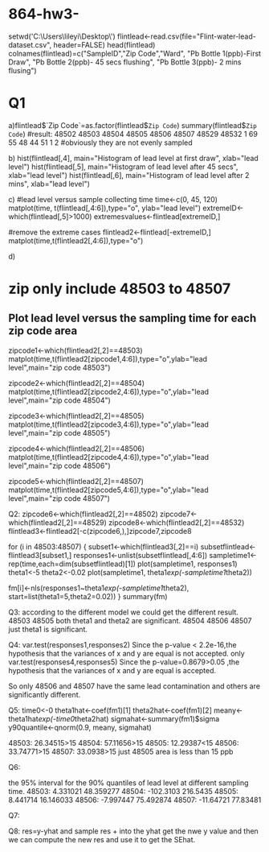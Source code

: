 # 864-hw3-

setwd('C:\\Users\\lileyi\\Desktop\\')
flintlead<-read.csv(file="Flint-water-lead-dataset.csv",
                    header=FALSE)
head(flintlead)
colnames(flintlead)=c("SampleID","Zip Code","Ward", 
                      "Pb Bottle 1(ppb)-First Draw", 
                      "Pb Bottle 2(ppb)- 45 secs flushing", 
                      "Pb Bottle 3(ppb)- 2 mins flusing")
# Q1 
a)flintlead$`Zip Code`=as.factor(flintlead$`Zip Code`)
summary(flintlead$`Zip Code`)
#result:   48502 48503 48504 48505 48506 48507 48529 48532 
             1    69    55    48    44    51     1     2 
#obviously they are not evenly sampled

b)
hist(flintlead[,4], main="Histogram of lead level at first draw", xlab="lead level")
hist(flintlead[,5], main="Histogram of lead level after 45 secs", xlab="lead level")
hist(flintlead[,6], main="Histogram of lead level after 2 mins", xlab="lead level")

c)
#lead level versus sample collecting time
time<-c(0, 45, 120)
matplot(time, t(flintlead[,4:6]),type="o", ylab="lead level")
extremeID<-which(flintlead[,5]>1000)
extremesvalues<-flintlead[extremeID,]

#remove the extreme cases
flintlead2<-flintlead[-extremeID,]
matplot(time,t(flintlead2[,4:6]),type="o")

d)
# zip only include 48503 to 48507
## Plot lead level versus the sampling time for each zip code area

zipcode1<-which(flintlead2[,2]==48503)
matplot(time,t(flintlead2[zipcode1,4:6]),type="o",ylab="lead level",main="zip code 48503")

zipcode2<-which(flintlead2[,2]==48504)
matplot(time,t(flintlead2[zipcode2,4:6]),type="o",ylab="lead level",main="zip code 48504")

zipcode3<-which(flintlead2[,2]==48505)
matplot(time,t(flintlead2[zipcode3,4:6]),type="o",ylab="lead level",main="zip code 48505")

zipcode4<-which(flintlead2[,2]==48506)
matplot(time,t(flintlead2[zipcode4,4:6]),type="o",ylab="lead level",main="zip code 48506")

zipcode5<-which(flintlead2[,2]==48507)
matplot(time,t(flintlead2[zipcode5,4:6]),type="o",ylab="lead level",main="zip code 48507")

Q2:
zipcode6<-which(flintlead2[,2]==48502)
zipcode7<-which(flintlead2[,2]==48529)
zipcode8<-which(flintlead2[,2]==48532)
flintlead3<-flintlead2[-c(zipcode6,),]zipcode7,zipcode8

for (i in 48503:48507) {
subset1<-which(flintlead3[,2]==i)
subsetflintlead<-flintlead3[subset1,]
responses1<-unlist(subsetflintlead[,4:6])
sampletime1<-rep(time,each=dim(subsetflintlead)[1])
plot(sampletime1, responses1)
theta1<-5
theta2<-0.02
plot(sampletime1, theta1*exp(-sampletime1*theta2))

fm[i]<-nls(responses1~theta1*exp(-sampletime1*theta2), start=list(theta1=5,theta2=0.02))
}
summary(fm)

Q3:
according to the different model we could get the different result.
48503 48505 both theta1 and theta2 are significant.
48504 48506 48507 just theta1 is significant.

Q4:
var.test(responses1,responses2)
Since the p-value < 2.2e-16,the hypothesis that the variances of x and y are equal is not accepted.
only var.test(responses4,responses5) 
Since the p-value=0.8679>0.05 ,the hypothesis that the variances of x and y are equal is accepted.

So only 48506 and 48507 have the same lead contamination and others are significantly different.

Q5:
time0<-0
theta1hat<-coef(fm1)[1]
theta2hat<-coef(fm1)[2]
meany<-theta1hat*exp(-time0*theta2hat)
sigmahat<-summary(fm1)$sigma
y90quantile<-qnorm(0.9, meany, sigmahat)

48503:  26.34515>15 
48504:  57.11656>15
48505:  12.29387<15
48506:  33.74771>15
48507:  33.0938>15
just 48505 area is less than 15 ppb


Q6:

the 95% interval for the 90% quantiles of lead level at different sampling time.
48503:  4.331021 48.359277
48504:  -102.3103  216.5435
48505:  8.441714 16.146033
48506:  -7.997447 75.492874
48507:  -11.64721  77.83481

Q7:


Q8:
res=y-yhat
and sample res + into the yhat  get the nwe y value and then we can compute the new res and use it to get the SEhat.



